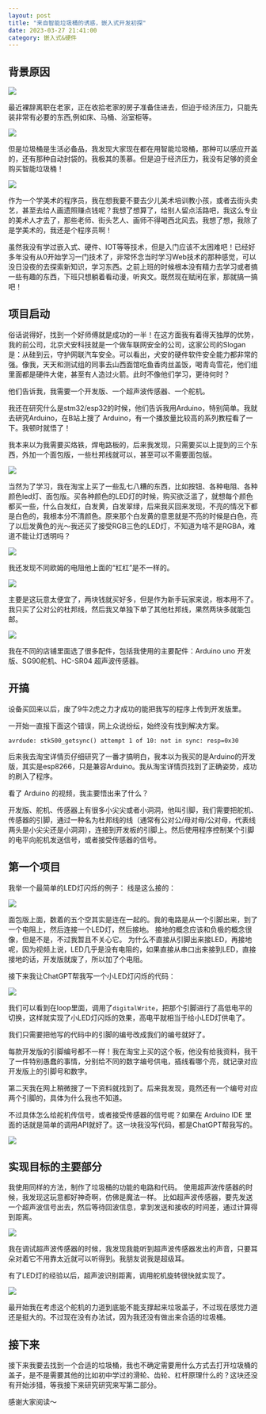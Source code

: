 ```yaml
---
layout: post
title: "来自智能垃圾桶的诱惑，嵌入式开发初探"
date: 2023-03-27 21:41:00
category: 嵌入式&硬件
---
```

## 背景原因
![](https://src.fanmingfei.com/images/cb91970ca322769d7073b63379658635.jpg)

最近裸辞离职在老家，正在收拾老家的房子准备住进去，但迫于经济压力，只能先装非常有必要的东西,例如床、马桶、浴室柜等。

![](https://src.fanmingfei.com/images/20230327-221040.gif)

但是垃圾桶是生活必备品，我发现大家现在都在用智能垃圾桶，那种可以感应开盖的，还有那种自动封袋的。我极其的羡慕。但是迫于经济压力，我没有足够的资金购买智能垃圾桶！

![](https://src.fanmingfei.com/images/1cc0d8418a824bc8923ab5f264ebf7e8.jpg)

作为一个学美术的程序员，我在想我要不要去少儿美术培训教小孩，或者去街头卖艺，甚至去给人画遗照赚点钱呢？我想了想算了，给别人留点活路吧，我这么专业的美术人才去了，那些老师、街头艺人、画师不得喝西北风去。我想了想，我除了是学美术的，我还是个程序员啊！

虽然我没有学过嵌入式、硬件、IOT等等技术，但是入门应该不太困难吧！已经好多年没有从0开始学习一门技术了，非常怀念当时学习Web技术的那种感觉，可以没日没夜的去探索新知识，学习东西。之前上班的时候根本没有精力去学习或者搞一些有趣的东西，下班只想躺着看动漫，听爽文。既然现在赋闲在家，那就搞一搞吧！
## 项目启动
俗话说得好，找到一个好师傅就是成功的一半！在这方面我有着得天独厚的优势，我的前公司，北京犬安科技就是一个做车联网安全的公司，这家公司的Slogan是：从硅到云，守护网联汽车安全。可以看出，犬安的硬件软件安全能力都非常的强。像我，天天和测试组的同事去山西面馆吃鱼香肉丝盖饭，喝青岛雪花，他们组里面都是硬件大佬，甚至有人造过火箭。此时不像他们学习，更待何时？

他们告诉我，我需要一个开发版、一个超声波传感器、一个舵机。

我还在研究什么是stm32/esp32的时候，他们告诉我用Arduino，特别简单。我就去研究Arduino，在B站上搜了 Arduino，有一个播放量比较高的系列教程看了一下。我顿时就悟了！

我本来以为我需要买烙铁，焊电路板的，后来我发现，只需要买以上提到的三个东西，外加一个面包版，一些杜邦线就可以，甚至可以不需要面包版。

![](https://src.fanmingfei.com/images/3f06e8bee4babca7a8daba3a23cbe81d.jpg)

当然为了学习，我在淘宝上买了一些乱七八糟的东西，比如按钮、各种电阻、各种颜色led灯、面包版。买各种颜色的LED灯的时候，购买欲泛滥了，就想每个颜色都买一些，什么白发红，白发黄，白发翠绿，后来我买回来发现，不亮的情况下都是白色的，我根本分不清颜色。原来那个白发黄的意思就是不亮的时候是白色，亮了以后发黄色的光～我还买了接受RGB三色的LED灯，不知道为啥不是RGBA，难道不能让灯透明吗？

![](https://src.fanmingfei.com/images/bb83b3aee0190ad57e71bfaee22b9334.jpg)

我还发现不同欧姆的电阻他上面的“杠杠”是不一样的。

![](https://src.fanmingfei.com/images/59dde279dc201815944381f3a73a9b8d.jpg)

主要是这玩意太便宜了，两块钱就买好多，但是作为新手玩家来说，根本用不了。我只买了公对公的杜邦线，然后我又单独下单了其他杜邦线，果然两块多就能包邮。

![](https://src.fanmingfei.com/images/76f41517d2644f1fca69a1f8e4f8fddc.jpg)

我在不同的店铺里面选了很多配件，包括我使用的主要配件：Arduino uno 开发版、SG90舵机、HC-SR04 超声波传感器。

## 开搞
设备买回来以后，废了9牛2虎之力才成功的能把我写的程序上传到开发版里。

一开始一直报下面这个错误，网上众说纷纭，始终没有找到解决方案。
```
avrdude: stk500_getsync() attempt 1 of 10: not in sync: resp=0x30
```
后来我去淘宝详情页仔细研究了一番才搞明白，我本以为我买的是Arduino的开发版，其实是esp8266，只是兼容Arduino。我从淘宝详情页找到了正确姿势，成功的刷入了程序。

看了 Arduino 的视频，我主要悟出来了什么？

开发版、舵机、传感器上有很多小尖尖或者小洞洞，他叫引脚，我们需要把舵机、传感器的引脚，通过一种名为杜邦线的线（通常有公对公/母对母/公对母，代表线两头是小尖尖还是小洞洞），连接到开发板的引脚上。然后使用程序控制某个引脚的电平向舵机发送信号，或者接受传感器的信号。

## 第一个项目
我举一个最简单的LED灯闪烁的例子：
线是这么接的：

![](https://src.fanmingfei.com/images/e8e01dd6518240b5ecb56deae5fe9d96.jpg)

面包版上面，数着的五个空其实是连在一起的。我的电路是从一个引脚出来，到了一个电阻上，然后连接一个LED灯，然后接地。
接地的概念应该和负极的概念很像，但是不是，不过我暂且不关心它。
为什么不直接从引脚出来接LED，再接地呢，因为视频上说，LED几乎是没有电阻的，如果直接从串口出来接到LED，直接接地的话，开发版就废了，所以加了个电阻。

接下来我让ChatGPT帮我写一个小LED灯闪烁的代码：

![](https://src.fanmingfei.com/images/40c3715329ce5e3d1e23bb695791a790.jpg)

我们可以看到在loop里面，调用了`digitalWrite`，把那个引脚进行了高低电平的切换，这样就实现了小LED灯闪烁的效果，高电平就相当于给小LED灯供电了。

我们只需要把他写的代码中的引脚的编号改成我们的编号就好了。

每款开发版的引脚编号都不一样！我在淘宝上买的这个板，他没有给我资料，我干了一件特别愚蠢的事情，分别给不同的数字编号供电，插线看哪个亮，就记录对应开发版上的引脚号和数字。

第二天我在网上稍微搜了一下资料就找到了。后来我发现，竟然还有一个编号对应两个引脚的，具体为什么我也不知道。

不过具体怎么给舵机传信号，或者接受传感器的信号呢？如果在 Arduino IDE 里面的话就是简单的调用API就好了。这一块我没写代码，都是ChatGPT帮我写的。

![](https://src.fanmingfei.com/images/25284a9b074f601c31432f4481204800.jpg)

## 实现目标的主要部分

我使用同样的方法，制作了垃圾桶的功能的电路和代码。
使用超声波传感器的时候，我发现这玩意都好神奇啊，仿佛是魔法一样。
比如超声波传感器，要先发送一个超声波信号出去，然后等待回波信息，拿到发送和接收的时间差，通过计算得到距离。

![](https://src.fanmingfei.com/images/924cb4c3245aca2e8c4cb72a679e05a5.jpg)


我在调试超声波传感器的时候，我发现我能听到超声波传感器发出的声音，只要耳朵对着它不用靠太近就可以听得到。我朋友说我是超级耳。

有了LED灯的经验以后，超声波识别距离，调用舵机旋转很快就实现了。

![](https://src.fanmingfei.com/images/20230328-001242.gif)

最开始我在考虑这个舵机的力道到底能不能支撑起来垃圾盖子，不过现在感觉力道还是挺大的。不过现在没有办法试，因为我还没有做出来合适的垃圾桶。

## 接下来
接下来我要去找到一个合适的垃圾桶，我也不确定需要用什么方式去打开垃圾桶的盖子，是不是需要其他的比如初中学过的滑轮、齿轮、杠杆原理什么的？这块还没有开始涉猎，等我接下来研究研究来写第二部分。

感谢大家阅读～